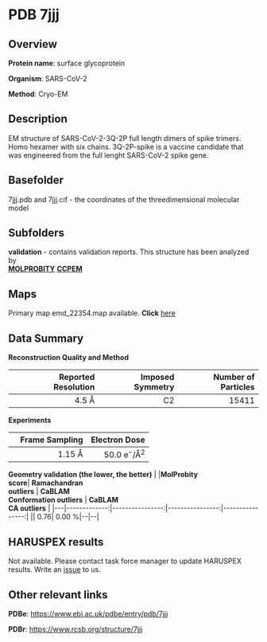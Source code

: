 # PDB 7jjj

## Overview

**Protein name**: surface glycoprotein

**Organism**: SARS-CoV-2

**Method**: Cryo-EM

## Description

EM structure of SARS-CoV-2-3Q-2P full length dimers of spike trimers. Homo hexamer with six chains. 3Q-2P-spike is a vaccine candidate that was engineered from the full lenght SARS-CoV-2 spike gene. 

## Basefolder

7jjj.pdb and 7jjj.cif - the coordinates of the threedimensional molecular model

## Subfolders





**validation** - contains validation reports. This structure has been analyzed by <br>  [**MOLPROBITY**](https://github.com/thorn-lab/coronavirus_structural_task_force/tree/master/pdb/surface_glycoprotein/SARS-CoV-2/7jjj/validation/molprobity)   [**CCPEM**](https://github.com/thorn-lab/coronavirus_structural_task_force/tree/master/pdb/surface_glycoprotein/SARS-CoV-2/7jjj/validation/ccpem-validation) 



## Maps

Primary map emd_22354.map available. **Click** [here](http://ftp.wwpdb.org/pub/emdb/structures/EMD-22354/map/) 

## Data Summary
**Reconstruction Quality and Method**

|   | Reported Resolution | Imposed Symmetry | Number of Particles |
|---|-------------:|----------------:|--------------:|
|   |4.5 Å|C2|15411|

**Experiments**

|   | Frame Sampling | Electron Dose |
|---|-------------:|----------------:|
|   |1.15 Å|50.0 e<sup>-</sup>/Å<sup>2</sup>|

**Geometry validation (the lower, the better)**
|   |**MolProbity<br>score**| **Ramachandran<br>outliers** | **CaBLAM<br>Conformation outliers** | **CaBLAM<br>CA outliers** |
|---|-------------:|----------------:|----------------:|----------------:|
||  0.76|  0.00 %|--|--|

## HARUSPEX results

Not available. Please contact task force manager to update HARUSPEX results. Write an [issue](https://github.com/thorn-lab/coronavirus_structural_task_force/issues) to us.

## Other relevant links 
**PDBe**:  https://www.ebi.ac.uk/pdbe/entry/pdb/7jjj
 
**PDBr**: https://www.rcsb.org/structure/7jjj 
